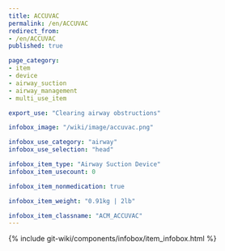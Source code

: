 ```yaml
---
title: ACCUVAC
permalink: /en/ACCUVAC
redirect_from:
- /en/ACCUVAC
published: true

page_category:
- item
- device
- airway_suction
- airway_management
- multi_use_item

export_use: "Clearing airway obstructions"

infobox_image: "/wiki/image/accuvac.png"

infobox_use_category: "airway"
infobox_use_selection: "head"

infobox_item_type: "Airway Suction Device"
infobox_item_usecount: 0

infobox_item_nonmedication: true

infobox_item_weight: "0.91kg | 2lb"

infobox_item_classname: "ACM_ACCUVAC"
---
```


{% include git-wiki/components/infobox/item_infobox.html %}